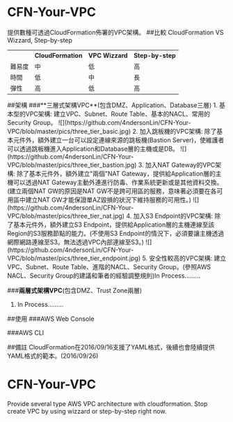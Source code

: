 # CFN-Your-VPC
提供數種可透過CloudFormation佈署的VPC架構。
##比較
CloudFormation VS Wizzard, Step-by-step
<table>
  <tr>
    <th></th>
    <th>CloudFormation</th>
    <th>VPC Wizzard</th>
    <th>Step-by-step</th>
  </tr>
  <tr>
    <td>難易度</td>
    <td>中</td>
    <td>低</td>
    <td>高</td>
  </tr>
  <tr>
    <td>時間</td>
    <td>低</td>
    <td>中</td>
    <td>長</td>
  </tr>
  <tr>
    <td>彈性</td>
    <td>高</td>
    <td>低</td>
    <td>高</td>
  </tr>
</table>
##架構
###**三層式架構VPC**(包含DMZ、Application、Database三層)
1. 基本型的VPC架構: 建立VPC、Subnet、Route Table、基本的NACL、常用的Security Group。
![](https://github.com/4ndersonLin/CFN-Your-VPC/blob/master/pics/three_tier_basic.jpg)
2. 加入跳板機的VPC架構: 除了基本元件外，額外建立一台可以設定連線來源的跳板機(Bastion Server)，使維護者可以透過跳板機進入Application和Database層的主機或是DB。
![](https://github.com/4ndersonLin/CFN-Your-VPC/blob/master/pics/three_tier_bastion.jpg)
3. 加入NAT Gateway的VPC架構: 除了基本元件外，額外建立"兩個"NAT Gateway，提供給Application層的主機可以透過NAT Gateway主動外連進行防毒、作業系統更新或是其他資料交換。(建立兩個NAT GW的原因是NAT GW不是跨可用區的服務，意味著必須要在各可用區中建立NAT GW才能保證單AZ毀損的狀況下維持服務的可用性。)
![](https://github.com/4ndersonLin/CFN-Your-VPC/blob/master/pics/three_tier_nat.jpg)
4. 加入S3 Endpoint的VPC架構: 除了基本元件外，額外建立S3 Endpoint，提供給Application層的主機連線至該Region的S3服務節點的能力。(不使用S3 Endpoint的情況下，必須要讓主機透過網際網路連線至S3。無法透過VPC內部連線至S3。)
![](https://github.com/4ndersonLin/CFN-Your-VPC/blob/master/pics/three_tier_endpoint.jpg)
5. 安全性較高的VPC架構: 建立VPC、Subnet、Route Table、進階的NACL、Security Group。(參照AWS NACL、Security Group的建議和筆者的經驗調整規則)In Process.........

###**兩層式架構VPC**(包含DMZ、Trust Zone兩層)
1. In Process.........

##使用
###AWS Web Console

###AWS CLI

##備註
CloudFormation在2016/09/16支援了YAML格式，後續也會陸續提供YAML格式的範本。(2016/09/26)
# CFN-Your-VPC
Provide several type AWS VPC architecture with cloudformation. Stop create VPC by using wizzard or step-by-step right now.
